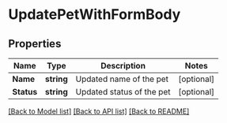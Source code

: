 # UpdatePetWithFormBody

## Properties

Name | Type | Description | Notes
------------ | ------------- | ------------- | -------------
**Name** | **string** | Updated name of the pet | [optional] 
**Status** | **string** | Updated status of the pet | [optional] 

[[Back to Model list]](../README.md#documentation-for-models) [[Back to API list]](../README.md#documentation-for-api-endpoints) [[Back to README]](../README.md)


